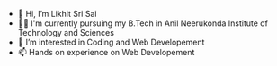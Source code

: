 - 👋 Hi, I’m Likhit Sri Sai
- 👨‍💻 I'm currently pursuing my B.Tech in Anil Neerukonda Institute of Technology and Sciences
- 👀 I’m interested in Coding and Web Developement
- 📫 Hands on experience on Web Developement  

<!---
lssb123/lssb123 is a ✨ special ✨ repository because its `README.md` (this file) appears on your GitHub profile.
You can click the Preview link to take a look at your changes.
--->
